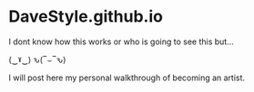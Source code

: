 # DaveStyle.github.io


I dont know how this works or who is going to see this but... 

(‿ˠ‿) ԅ(‾⌣‾ԅ)

I will post here my personal walkthrough of becoming an artist.
